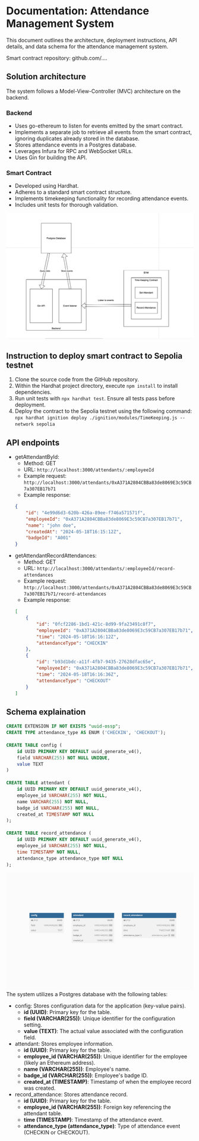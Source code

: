
# Documentation: Attendance Management System
This document outlines the architecture, deployment instructions, API details, and data schema for the attendance management system.

Smart contract repository: github.com/....

## Solution architecture
The system follows a Model-View-Controller (MVC) architecture on the backend.
### Backend
- Uses go-ethereum to listen for events emitted by the smart contract.
- Implements a separate job to retrieve all events from the smart contract, ignoring duplicates already stored in the database.
- Stores attendance events in a Postgres database.
- Leverages Infura for RPC and WebSocket URLs.
- Uses Gin for building the API.
### Smart Contract
- Developed using Hardhat.
- Adheres to a standard smart contract structure.
- Implements timekeeping functionality for recording attendance events.
- Includes unit tests for thorough validation.

![alt text](./images/Architecture.png)

## Instruction to deploy smart contract to Sepolia testnet
1. Clone the source code from the GitHub repository.
2. Within the Hardhat project directory, execute ```npm install``` to install dependencies.
3. Run unit tests with ```npx hardhat test```. Ensure all tests pass before deployment.
4. Deploy the contract to the Sepolia testnet using the following command:
```npx hardhat ignition deploy ./ignition/modules/TimeKeeping.js --network sepolia```

## API endpoints
- getAttendantById:
    - Method: GET
    - URL: ```http://localhost:3000/attendants/:employeeId```
    - Example request: ```http://localhost:3000/attendants/0xA371A2804CBBa83de8069E3c59CB7a307EB17b71```
    - Example response:
    ```JSON
    {
        "id": "4e99d6d3-620b-426a-89ee-f746a571571f",
        "employeeId": "0xA371A2804CBBa83de8069E3c59CB7a307EB17b71",
        "name": "john doe",
        "createdAt": "2024-05-18T16:15:12Z",
        "badgeId": "A001"
    }
    ```
- getAttendantRecordAttendances:
    - Method: GET
    - URL: ```http://localhost:3000/attendants/:employeeId/record-attendances```
    - Example request: ```http://localhost:3000/attendants/0xA371A2804CBBa83de8069E3c59CB7a307EB17b71/record-attendances```
    - Example response:
    ```JSON
    [
        {
            "id": "0fcf2286-1bd1-421c-8d99-9fa23491c8f7",
            "employeeId": "0xA371A2804CBBa83de8069E3c59CB7a307EB17b71",
            "time": "2024-05-18T16:16:12Z",
            "attendanceType": "CHECKIN"
        },
        {
            "id": "b93d1bdc-a11f-4fb7-9435-27628dfac65e",
            "employeeId": "0xA371A2804CBBa83de8069E3c59CB7a307EB17b71",
            "time": "2024-05-18T16:16:36Z",
            "attendanceType": "CHECKOUT"
        }
    ]
    ```

## Schema explaination
```SQL
CREATE EXTENSION IF NOT EXISTS "uuid-ossp";
CREATE TYPE attendance_type AS ENUM ('CHECKIN', 'CHECKOUT');

CREATE TABLE config (
    id UUID PRIMARY KEY DEFAULT uuid_generate_v4(),
    field VARCHAR(255) NOT NULL UNIQUE,
    value TEXT
)

CREATE TABLE attendant (
    id UUID PRIMARY KEY DEFAULT uuid_generate_v4(),
    employee_id VARCHAR(255) NOT NULL,
    name VARCHAR(255) NOT NULL,
    badge_id VARCHAR(255) NOT NULL,
    created_at TIMESTAMP NOT NULL
);

CREATE TABLE record_attendance (
    id UUID PRIMARY KEY DEFAULT uuid_generate_v4(),
    employee_id VARCHAR(255) NOT NULL,
    time TIMESTAMP NOT NULL,
    attendance_type attendance_type NOT NULL
);
```
![alt text](./images/Db_schema.png)
The system utilizes a Postgres database with the following tables:
- config: Stores configuration data for the application (key-value pairs).
    - **id (UUID)**: Primary key for the table.
    - **field (VARCHAR(255))**: Unique identifier for the configuration setting.
    - **value (TEXT)**: The actual value associated with the configuration field.
- attendant: Stores employee information.
    - **id (UUID)**: Primary key for the table.
    - **employee_id (VARCHAR(255))**: Unique identifier for the employee (likely an Ethereum address).
    - **name (VARCHAR(255))**: Employee's name.
    - **badge_id (VARCHAR(255))**: Employee's badge ID.
    - **created_at (TIMESTAMP)**: Timestamp of when the employee record was created.
- record_attendance: Stores attendance record.
    - **id (UUID)**: Primary key for the table.
    - **employee_id (VARCHAR(255))**: Foreign key referencing the attendant table.
    - **time (TIMESTAMP)**: Timestamp of the attendance event.
    - **attendance_type (attendance_type)**: Type of attendance event (CHECKIN or CHECKOUT).